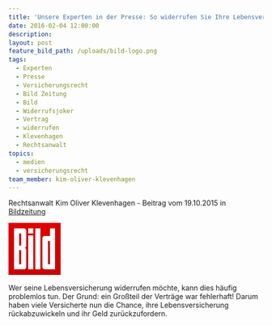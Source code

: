 ```yaml
---
title: 'Unsere Experten in der Presse: So widerrufen Sie Ihre Lebensversicherung'
date: 2016-02-04 12:00:00
description:
layout: post
feature_bild_path: /uploads/bild-logo.png
tags:
  - Experten
  - Presse
  - Versicherungsrecht
  - Bild Zeitung
  - Bild
  - Widerrufsjoker
  - Vertrag
  - widerrufen
  - Klevenhagen
  - Rechtsanwalt
topics:
  - medien
  - versicherungsrecht
team_member: kim-oliver-klevenhagen
---
```



Rechtsanwalt Kim Oliver Klevenhagen - Beitrag vom 19.10.2015 in [Bildzeitung](http://www.bild.de/bild-plus/ratgeber/verbrauchertipps/lebensversicherung/bild-gibt-tipps-zum-widerruf-43060004,var=x,view=conversionToLogin.bild.html "Link: http://www.bild.de/bild-plus/ratgeber/verbrauchertipps/lebensversicherung/bild-gibt-tipps-zum-widerruf-43060004,var=x,view=conversionToLogin.bild.html")

![BILD Logo - Fremde Marke](/uploads/versions/bild-logo---x----103-103x---.png)

Wer seine Lebensversicherung widerrufen möchte, kann dies häufig problemlos tun. Der Grund: ein Großteil der Verträge war fehlerhaft! Darum haben viele Versicherte nun die Chance, ihre Lebensversicherung rückabzuwickeln und ihr Geld zurückzufordern.